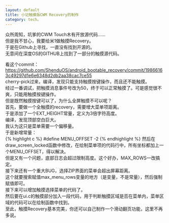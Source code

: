 ```yaml
---
layout: default
title: 小记触摸版CWM Recovery的制作
category: tech。
---
```

众所周知，坑爹的CWM Touch木有开放源代码……  
但是我不甘心，我要给米1做触摸Recovery。  
于是在Github上寻找，一直没有找到开源的。  
无意间在深度OS的GITHUB上找到了一部分的触摸源代码。  

看这个commit：<https://github.com/ShenduOS/android_bootable_recovery/commit/19866163c49297d1e6e6348d2db2aa38cac7ce55>  
cherry-pick过来，编译，发现只能支持触摸按键操作，而且还不能触摸。  
经过一番调试，把触摸消息事件号改为50，终于可以正常触摸了。可是感觉很不爽，只能用触摸按键操作。  
但是既然触摸按键可以了，为什么全屏触摸不可以呢？  
首先，要做一个全触摸的recovery，需要增大菜单项距离。  
于是添加了一个EXT_HEIGHT常量，定义为3倍字符高度。<br />
编译，发现顶部空白巨大。<br />
我认为这只是菜单需要一个偏移量。<br />
于是新增常量：<br />
{% highlight c %}
#define MENU_OFFSET -2
{% endhighlight %}
然后在draw_screen_locked函数中修改，在绘制菜单项的代码行中，所有坐标都加上一个MENU_OFFSET，得以解决。<br />
但是又有一个问题，底部日志会超过限制高度。这个好办，MAX_ROWS一改搞定。<br />
接下来还有一个重大BUG，选择ZIP界面的菜单会超出屏幕距离。<br />
这个就要搜索赋值max_menu_rows变量的地方（是变量，不是常量），然后强制赋值即可。<br />
接下来可以增加触摸选择菜单的代码了。<br />
然后要在ui.c的触摸部分加入一段代码，用于判断触摸区域是否在菜单内，菜单区域的代码可以在绘制函数中找到。<br />
至此，触摸Recovery基本完美，你还可以自己制作一个滑动翻页功能，这里不再多说。<br />

